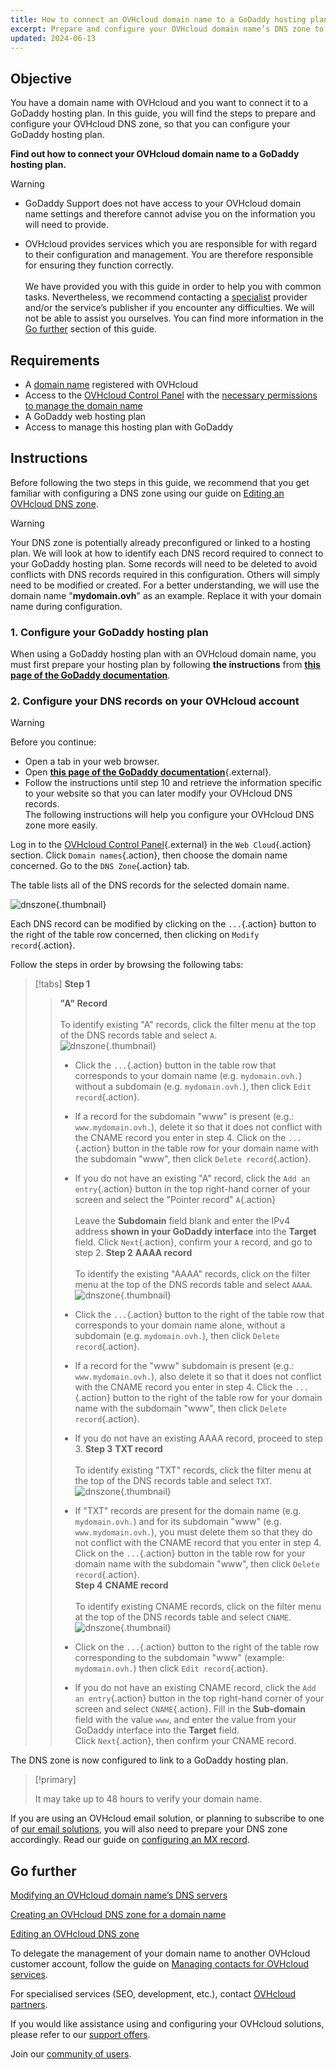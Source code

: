 ```yaml
---
title: How to connect an OVHcloud domain name to a GoDaddy hosting plan
excerpt: Prepare and configure your OVHcloud domain name’s DNS zone to connect to a GoDaddy hosting plan
updated: 2024-06-13
---
```


## Objective

You have a domain name with OVHcloud and you want to connect it to a GoDaddy hosting plan. In this guide, you will find the steps to prepare and configure your OVHcloud DNS zone, so that you can configure your GoDaddy hosting plan.

**Find out how to connect your OVHcloud domain name to a GoDaddy hosting plan.**

> [!warning]
>
> - GoDaddy Support does not have access to your OVHcloud domain name settings and therefore cannot advise you on the information you will need to provide.
>
> - OVHcloud provides services which you are responsible for with regard to their configuration and management. You are therefore responsible for ensuring they function correctly.<br><br> We have provided you with this guide in order to help you with common tasks. Nevertheless, we recommend contacting a [specialist](/links/partner) provider and/or the service’s publisher if you encounter any difficulties. We will not be able to assist you ourselves. You can find more information in the [Go further](#gofurther) section of this guide.
>

## Requirements

- A [domain name](/links/web/domains) registered with OVHcloud
- Access to the [OVHcloud Control Panel](/links/manager) with the [necessary permissions to manage the domain name](/pages/account_and_service_management/account_information/managing_contacts)
- A GoDaddy web hosting plan
- Access to manage this hosting plan with GoDaddy

## Instructions

Before following the two steps in this guide, we recommend that you get familiar with configuring a DNS zone using our guide on [Editing an OVHcloud DNS zone](/pages/web_cloud/domains/dns_zone_edit).

> [!warning]
>
> Your DNS zone is potentially already preconfigured or linked to a hosting plan. We will look at how to identify each DNS record required to connect to your GoDaddy hosting plan. Some records will need to be deleted to avoid conflicts with DNS records required in this configuration. Others will simply need to be modified or created. For a better understanding, we will use the domain name "**mydomain.ovh**" as an example. Replace it with your domain name during configuration.

### 1. Configure your GoDaddy hosting plan

When using a GoDaddy hosting plan with an OVHcloud domain name, you must first prepare your hosting plan by following **the instructions** from [**this page of the GoDaddy documentation**](https://fr.godaddy.com/help/connect-my-websites-marketing-site-to-a-domain-registered-elsewhere-40612?lc=en-US).

### 2. Configure your DNS records on your OVHcloud account

> [!warning]
>
> Before you continue:
>
> - Open a tab in your web browser.
> - Open [**this page of the GoDaddy documentation**](https://fr.godaddy.com/help/connect-my-websites-marketing-site-to-a-domain-registered-elsewhere-40612?lc=en-US){.external}.
> - Follow the instructions until step 10 and retrieve the information specific to your website so that you can later modify your OVHcloud DNS records.<br>
> The following instructions will help you configure your OVHcloud DNS zone more easily.

Log in to the [OVHcloud Control Panel](/links/manager){.external} in the `Web Cloud`{.action} section. Click `Domain names`{.action}, then choose the domain name concerned. Go to the `DNS Zone`{.action} tab.

The table lists all of the DNS records for the selected domain name.

![dnszone](images/tab.png){.thumbnail}

Each DNS record can be modified by clicking on the `...`{.action} button to the right of the table row concerned, then clicking on `Modify record`{.action}.

Follow the steps in order by browsing the following tabs:

> [!tabs]
> **Step 1**
>> **"A" Record**<br><br>
>> To identify existing "A" records, click the filter menu at the top of the DNS records table and select `A`.<br>
>> ![dnszone](/pages/assets/screens/control_panel/product-selection/web-cloud/domain-dns/dns-zone/filter-a.png){.thumbnail}
>>
>> - Click the `...`{.action} button in the table row that corresponds to your domain name (e.g. `mydomain.ovh.`) without a subdomain (e.g. `mydomain.ovh.`), then click `Edit record`{.action}.<br>
>> - If a record for the subdomain "www" is present (e.g.: `www.mydomain.ovh.`), delete it so that it does not conflict with the CNAME record you enter in step 4. Click on the `...`{.action} button in the table row for your domain name with the subdomain "www", then click `Delete record`{.action}.<br>
>> - If you do not have an existing "A" record, click the `Add an entry`{.action} button in the top right-hand corner of your screen and select the "Pointer record" `A`{.action}<br><br>
>> Leave the **Subdomain** field blank and enter the IPv4 address **shown in your GoDaddy interface** into the **Target** field.
>> Click `Next`{.action}, confirm your `A` record, and go to step 2.
> **Step 2**
>> **AAAA record**<br><br>
>> To identify the existing "AAAA" records, click on the filter menu at the top of the DNS records table and select `AAAA`.<br>
>> ![dnszone](/pages/assets/screens/control_panel/product-selection/web-cloud/domain-dns/dns-zone/filter-aaaa.png){.thumbnail}
>>
>> - Click the `...`{.action} button to the right of the table row that corresponds to your domain name alone, without a subdomain (e.g. `mydomain.ovh.`), then click `Delete record`{.action}.<br>
>> - If a record for the "www" subdomain is present (e.g.: `www.mydomain.ovh.`), also delete it so that it does not conflict with the CNAME record you enter in step 4. Click the `...`{.action} button to the right of the table row for your domain name with the subdomain "www", then click `Delete record`{.action}.<br>
>> - If you do not have an existing AAAA record, proceed to step 3.
> **Step 3**
>> **TXT record**<br><br>
>> To identify existing "TXT" records, click the filter menu at the top of the DNS records table and select `TXT`.<br>
>> ![dnszone](/pages/assets/screens/control_panel/product-selection/web-cloud/domain-dns/dns-zone/filter-txt.png){.thumbnail}
>>
>> - If "TXT" records are present for the domain name (e.g. `mydomain.ovh.`) and for its subdomain "www" (e.g. `www.mydomain.ovh.`), you must delete them so that they do not conflict with the CNAME record that you enter in step 4. Click on the `...`{.action} button in the table row for your domain name with the subdomain "www", then click `Delete record`{.action}.<br>
> **Step 4**
>> **CNAME record**<br><br>
>> To identify existing CNAME records, click on the filter menu at the top of the DNS records table and select `CNAME`.<br>
>> ![dnszone](/pages/assets/screens/control_panel/product-selection/web-cloud/domain-dns/dns-zone/filter-cname.png){.thumbnail}
>>
>> - Click on the `...`{.action} button to the right of the table row corresponding to the subdomain "www" (example: `mydomain.ovh.`) then click `Edit record`{.action}.<br>
>> - If you do not have an existing CNAME record, click the `Add an entry`{.action} button in the top right-hand corner of your screen and select `CNAME`{.action}.
>> Fill in the **Sub-domain** field with the value `www`, and enter the value from your GoDaddy interface into the **Target** field.<br>
>> Click `Next`{.action}, then confirm your CNAME record.

The DNS zone is now configured to link to a GoDaddy hosting plan.

> [!primary]
>
> It may take up to 48 hours to verify your domain name.

If you are using an OVHcloud email solution, or planning to subscribe to one of [our email solutions](/links/web/emails), you will also need to prepare your DNS zone accordingly. Read our guide on [configuring an MX record](/pages/web_cloud/domains/dns_zone_mx).

## Go further <a name="gofurther"></a>

[Modifying an OVHcloud domain name’s DNS servers](/pages/web_cloud/domains/dns_server_general_information)

[Creating an OVHcloud DNS zone for a domain name](/pages/web_cloud/domains/dns_zone_create)

[Editing an OVHcloud DNS zone](/pages/web_cloud/domains/dns_zone_edit)

To delegate the management of your domain name to another OVHcloud customer account, follow the guide on [Managing contacts for OVHcloud services](/pages/account_and_service_management/account_information/managing_contacts).

For specialised services (SEO, development, etc.), contact [OVHcloud partners](/links/partner).
 
If you would like assistance using and configuring your OVHcloud solutions, please refer to our [support offers](/links/support).
 
Join our [community of users](/links/community).